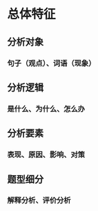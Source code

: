 # 总体特征
## 分析对象
### 句子（观点）、词语（现象）
## 分析逻辑
### 是什么、为什么、怎么办
## 分析要素
### 表现、原因、影响、对策
## 题型细分
### 解释分析、评价分析